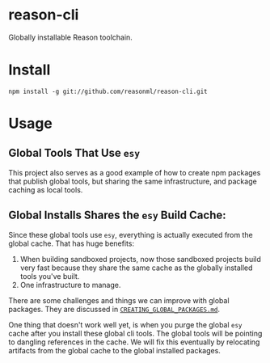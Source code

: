 # reason-cli
Globally installable Reason toolchain.

# Install

```
npm install -g git://github.com/reasonml/reason-cli.git
```


# Usage


## Global Tools That Use `esy`

This project also serves as a good example of how to create npm
packages that publish global tools, but sharing the same
infrastructure, and package caching as local tools.

## Global Installs Shares the `esy` Build Cache:
Since these global tools use `esy`, everything is actually executed
from the global cache. That has huge benefits:

1. When building sandboxed projects, now those sandboxed projects
   build very fast because they share the same cache as the globally
   installed tools you've built.
2. One infrastructure to manage.


There are some challenges and things we can improve with global
packages. They are discussed in
[`CREATING_GLOBAL_PACKAGES.md`](./CREATING_GLOBAL_PACKAGES.md).

One thing that doesn't work well yet, is when you purge the global
`esy` cache after you install these global cli tools. The global
tools will be pointing to dangling references in the cache. We will
fix this eventually by relocating artifacts from the global cache to
the global installed packages.
